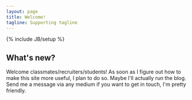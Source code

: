 ```yaml
---
layout: page
title: Welcome!
tagline: Supporting tagline
---
```

{% include JB/setup %}

## What's new?

Welcome classmates/recruiters/students!  As soon as I figure out how to make this site more useful, I plan to do so.  Maybe I'll actually run the blog.  Send me a message via any medium if you want to get in touch, I'm pretty friendly.


